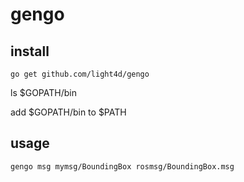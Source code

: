 # gengo

## install
```
go get github.com/light4d/gengo
```

ls $GOPATH/bin


add $GOPATH/bin to $PATH

## usage
```
gengo msg mymsg/BoundingBox rosmsg/BoundingBox.msg
```

```

```